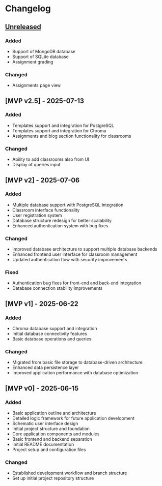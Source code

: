 # Changelog

## [Unreleased]

### Added
- Support of MongoDB database
- Support of SQLite database
- Assignment grading

### Changed
- Assignments page view

## [MVP v2.5] - 2025-07-13

### Added  
- Templates support and integration for PostgreSQL
- Templates support and integration for Chroma
- Assignments and blog section functionality for classrooms

### Changed  
- Ability to add classrooms also from UI
- Display of queries input

## [MVP v2] - 2025-07-06

### Added
- Multiple database support with PostgreSQL integration
- Classroom interface functionality
- User registration system
- Database structure redesign for better scalability
- Enhanced authentication system with bug fixes

### Changed
- Improved database architecture to support multiple database backends
- Enhanced frontend user interface for classroom management
- Updated authentication flow with security improvements

### Fixed
- Authentication bug fixes for front-end and back-end integration
- Database connection stability improvements

## [MVP v1] - 2025-06-22

### Added
- Chroma database support and integration
- Initial database connectivity features
- Basic database operations and queries

### Changed
- Migrated from basic file storage to database-driven architecture
- Enhanced data persistence layer
- Improved application performance with database optimization

## [MVP v0] - 2025-06-15

### Added
- Basic application outline and architecture
- Detailed logic framework for future application development
- Schematic user interface design
- Initial project structure and foundation
- Core application components and modules
- Basic frontend and backend separation
- Initial README documentation
- Project setup and configuration files

### Changed
- Established development workflow and branch structure
- Set up initial project repository structure

[unreleased]: https://github.com/S25-SWP-Team46/DP-fork/compare/main...HEAD
[MVP2]: https://github.com/S25-SWP-Team46/DP-fork/compare/MVP1...MVP2
[MVP1]: https://github.com/S25-SWP-Team46/DP-fork/compare/MVP0...MVP1
[MVP0]: https://github.com/S25-SWP-Team46/DP-fork/releases/tag/MVP0
